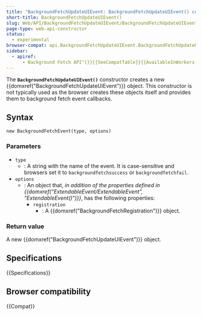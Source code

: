 ```yaml
---
title: "BackgroundFetchUpdateUIEvent: BackgroundFetchUpdateUIEvent() constructor"
short-title: BackgroundFetchUpdateUIEvent()
slug: Web/API/BackgroundFetchUpdateUIEvent/BackgroundFetchUpdateUIEvent
page-type: web-api-constructor
status:
  - experimental
browser-compat: api.BackgroundFetchUpdateUIEvent.BackgroundFetchUpdateUIEvent
sidebar:
  - apiref:
      - Background Fetch API")}}{{SeeCompatTable}}{{AvailableInWorkers("service
---
```


The **`BackgroundFetchUpdateUIEvent()`** constructor creates a new {{domxref("BackgroundFetchUpdateUIEvent")}} object. This constructor is not typically used as the browser creates these objects itself and provides them to background fetch event callbacks.

## Syntax

```js-nolint
new BackgroundFetchEvent(type, options)
```

### Parameters

- `type`
  - : A string with the name of the event.
    It is case-sensitive and browsers set it to `backgroundfetchsuccess` or `backgroundfetchfail`.
- `options`
  - : An object that, _in addition of the properties defined in {{domxref("ExtendableEvent/ExtendableEvent", "ExtendableEvent()")}}_, has the following properties:
    - `registration`
      - : A {{domxref("BackgroundFetchRegistration")}} object.

### Return value

A new {{domxref("BackgroundFetchUpdateUIEvent")}} object.

## Specifications

{{Specifications}}

## Browser compatibility

{{Compat}}
